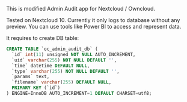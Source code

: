 This is modified Admin Audit app for Nextcloud / Owncloud.

Tested on Nextcloud 10.
Currently it only logs to database without any preview. You can use tools like Power BI to access and represent data.

It requires to create DB table:

```sql
CREATE TABLE `oc_admin_audit_db` (
  `id` int(11) unsigned NOT NULL AUTO_INCREMENT,
  `uid` varchar(255) NOT NULL DEFAULT '',
  `time` datetime DEFAULT NULL,
  `type` varchar(255) NOT NULL DEFAULT '',
  `params` text,
  `filename` varchar(255) DEFAULT NULL,
  PRIMARY KEY (`id`)
) ENGINE=InnoDB AUTO_INCREMENT=1 DEFAULT CHARSET=utf8;
```
